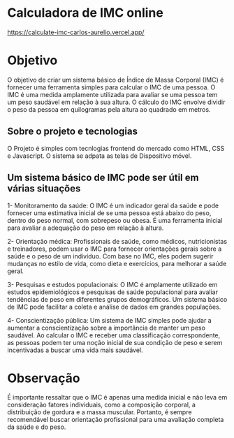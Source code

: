 # Calculadora de IMC online 
 https://calculate-imc-carlos-aurelio.vercel.app/

# Objetivo

O objetivo de criar um sistema básico de Índice de Massa Corporal (IMC) é fornecer uma ferramenta simples para calcular o IMC de uma pessoa. O IMC é uma medida amplamente utilizada para avaliar se uma pessoa tem um peso saudável em relação à sua altura. O cálculo do IMC envolve dividir o peso da pessoa em quilogramas pela altura ao quadrado em metros.

## Sobre o projeto e tecnologias

O Projeto é simples com tecnlogias frontend do mercado como HTML, CSS e Javascript. O sistema se adpata as telas de Dispositivo móvel.

## Um sistema básico de IMC pode ser útil em várias situações

1- Monitoramento da saúde: O IMC é um indicador geral da saúde e pode fornecer uma estimativa inicial de se uma pessoa está abaixo do peso, dentro do peso normal, com sobrepeso ou obesa. É uma ferramenta inicial para avaliar a adequação do peso em relação à altura.

2- Orientação médica: Profissionais de saúde, como médicos, nutricionistas e treinadores, podem usar o IMC para fornecer orientações gerais sobre a saúde e o peso de um indivíduo. Com base no IMC, eles podem sugerir mudanças no estilo de vida, como dieta e exercícios, para melhorar a saúde geral.

3- Pesquisas e estudos populacionais: O IMC é amplamente utilizado em estudos epidemiológicos e pesquisas de saúde populacional para avaliar tendências de peso em diferentes grupos demográficos. Um sistema básico de IMC pode facilitar a coleta e análise de dados em grandes populações.

4- Conscientização pública: Um sistema de IMC simples pode ajudar a aumentar a conscientização sobre a importância de manter um peso saudável. Ao calcular o IMC e receber uma classificação correspondente, as pessoas podem ter uma noção inicial de sua condição de peso e serem incentivadas a buscar uma vida mais saudável.

# Observação
É importante ressaltar que o IMC é apenas uma medida inicial e não leva em consideração fatores individuais, como a composição corporal, a distribuição de gordura e a massa muscular. Portanto, é sempre recomendável buscar orientação profissional para uma avaliação completa da saúde e do peso.



